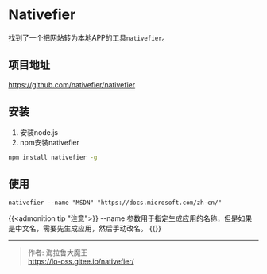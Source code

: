 # Nativefier


找到了一个把网站转为本地APP的工具`nativefier`。

<!--more-->

## 项目地址

https://github.com/nativefier/nativefier

## 安装

1. 安装node.js
2. npm安装nativefier

```zsh
npm install nativefier -g 
```

## 使用

```
nativefier --name "MSDN" "https://docs.microsoft.com/zh-cn/"
```

{{<admonition tip "注意">}}
--name 参数用于指定生成应用的名称，但是如果是中文名，需要先生成应用，然后手动改名。
{{</admonition>}}

---

> 作者: 海拉鲁大魔王  
> https://io-oss.gitee.io/nativefier/
